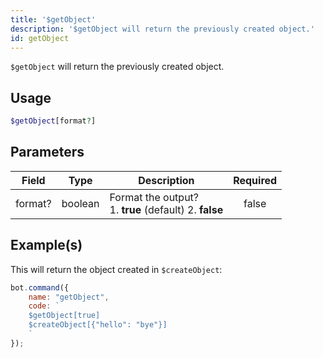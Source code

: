 ```yaml
---
title: '$getObject'
description: '$getObject will return the previously created object.'
id: getObject
---
```


`$getObject` will return the previously created object.

## Usage

```php
$getObject[format?]
```

## Parameters

| Field   | Type    | Description                                                        | Required |
| ------- | ------- | ------------------------------------------------------------------ |:--------:|
| format? | boolean | Format the output? <br /> 1. **true** (default) 2. **false** |  false   |

## Example(s)

This will return the object created in `$createObject`:

```javascript
bot.command({
    name: "getObject",
    code: `
    $getObject[true]
    $createObject[{"hello": "bye"}]
    `
});
```